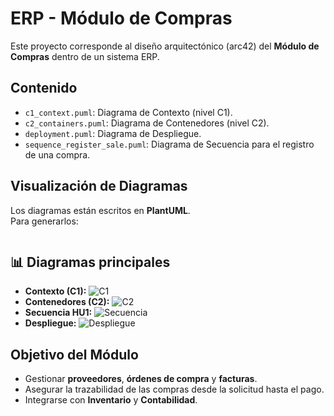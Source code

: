 # ERP - Módulo de Compras

Este proyecto corresponde al diseño arquitectónico (arc42) del **Módulo de Compras** dentro de un sistema ERP.

## Contenido

- `c1_context.puml`: Diagrama de Contexto (nivel C1).
- `c2_containers.puml`: Diagrama de Contenedores (nivel C2).
- `deployment.puml`: Diagrama de Despliegue.
- `sequence_register_sale.puml`: Diagrama de Secuencia para el registro de una compra.

## Visualización de Diagramas

Los diagramas están escritos en **PlantUML**.  
Para generarlos:

```bash

```
## 📊 Diagramas principales
- **Contexto (C1):** ![C1](./documentos/imagenes/c1_context.png)
- **Contenedores (C2):** ![C2](./documentos/imagenes/c2_containers.png)
- **Secuencia HU1:** ![Secuencia](./documentos/imagenes/sequence_register_sale.png)
- **Despliegue:** ![Despliegue](./documentos/imagenes/deployment.png)
  
## Objetivo del Módulo

- Gestionar **proveedores**, **órdenes de compra** y **facturas**.  
- Asegurar la trazabilidad de las compras desde la solicitud hasta el pago.  
- Integrarse con **Inventario** y **Contabilidad**.
  
